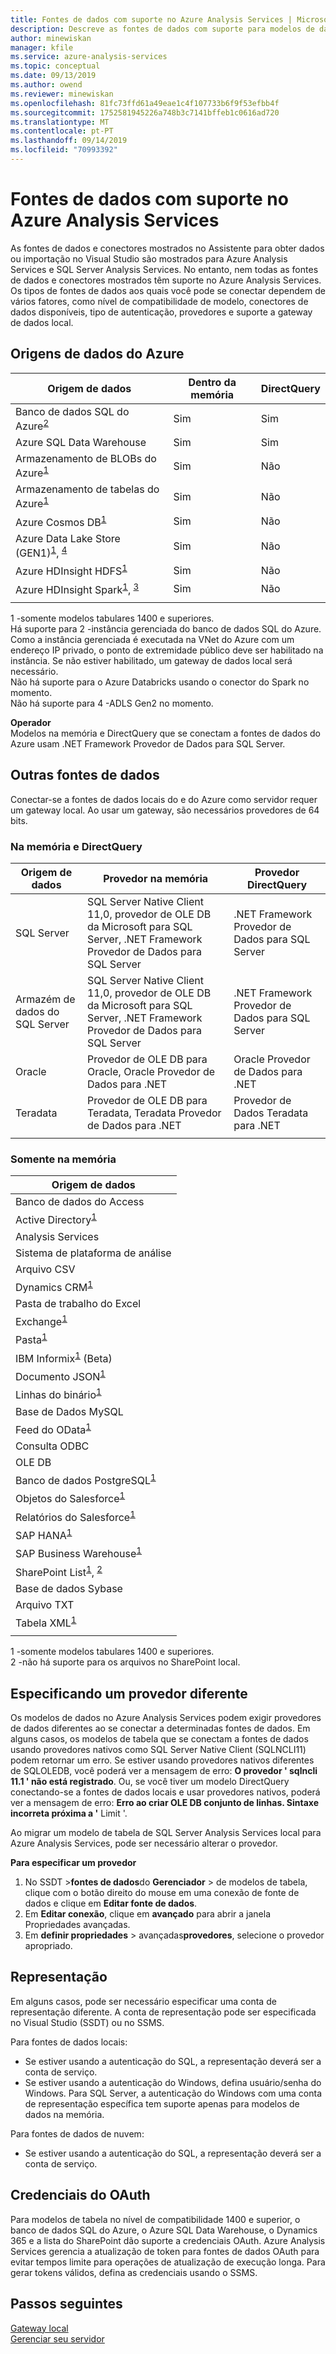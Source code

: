 ```yaml
---
title: Fontes de dados com suporte no Azure Analysis Services | Microsoft Docs
description: Descreve as fontes de dados com suporte para modelos de dados no Azure Analysis Services.
author: minewiskan
manager: kfile
ms.service: azure-analysis-services
ms.topic: conceptual
ms.date: 09/13/2019
ms.author: owend
ms.reviewer: minewiskan
ms.openlocfilehash: 81fc73ffd61a49eae1c4f107733b6f9f53efbb4f
ms.sourcegitcommit: 1752581945226a748b3c7141bffeb1c0616ad720
ms.translationtype: MT
ms.contentlocale: pt-PT
ms.lasthandoff: 09/14/2019
ms.locfileid: "70993392"
---
```

# <a name="data-sources-supported-in-azure-analysis-services"></a>Fontes de dados com suporte no Azure Analysis Services

As fontes de dados e conectores mostrados no Assistente para obter dados ou importação no Visual Studio são mostrados para Azure Analysis Services e SQL Server Analysis Services. No entanto, nem todas as fontes de dados e conectores mostrados têm suporte no Azure Analysis Services. Os tipos de fontes de dados aos quais você pode se conectar dependem de vários fatores, como nível de compatibilidade de modelo, conectores de dados disponíveis, tipo de autenticação, provedores e suporte a gateway de dados local. 

## <a name="azure-data-sources"></a>Origens de dados do Azure

|Origem de dados  |Dentro da memória  |DirectQuery  |
|---------|---------|---------|
|Banco de dados SQL do Azure<sup>[2](#azsqlmanaged)</sup>     |   Sim      |    Sim      |
|Azure SQL Data Warehouse     |   Sim      |   Sim       |
|Armazenamento de BLOBs do Azure<sup>[1](#tab1400a)</sup>     |   Sim       |    Não      |
|Armazenamento de tabelas do Azure<sup>[1](#tab1400a)</sup>    |   Sim       |    Não      |
|Azure Cosmos DB<sup>[1](#tab1400a)</sup>     |  Sim        |  Não        |
|Azure Data Lake Store (GEN1)<sup>[1](#tab1400a)</sup>, <sup>[4](#gen2)</sup>      |   Sim       |    Não      |
|Azure HDInsight HDFS<sup>[1](#tab1400a)</sup>     |     Sim     |   Não       |
|Azure HDInsight Spark<sup>[1](#tab1400a)</sup>, <sup>[3](#databricks)</sup>     |   Sim       |   Não       |
||||

<a name="tab1400a">1</a> -somente modelos tabulares 1400 e superiores.   
Há suporte para <a name="azsqlmanaged">2</a> -instância gerenciada do banco de dados SQL do Azure. Como a instância gerenciada é executada na VNet do Azure com um endereço IP privado, o ponto de extremidade público deve ser habilitado na instância. Se não estiver habilitado, um gateway de dados local será necessário.    
Não há <a name="databricks">suporte para o</a> Azure Databricks usando o conector do Spark no momento.   
Não há suporte para <a name="gen2">4</a> -ADLS Gen2 no momento.


**Operador**   
Modelos na memória e DirectQuery que se conectam a fontes de dados do Azure usam .NET Framework Provedor de Dados para SQL Server.

## <a name="other-data-sources"></a>Outras fontes de dados

Conectar-se a fontes de dados locais do e do Azure como servidor requer um gateway local. Ao usar um gateway, são necessários provedores de 64 bits.

### <a name="in-memory-and-directquery"></a>Na memória e DirectQuery

|Origem de dados | Provedor na memória | Provedor DirectQuery |
|  --- | --- | --- |
| SQL Server |SQL Server Native Client 11,0, provedor de OLE DB da Microsoft para SQL Server, .NET Framework Provedor de Dados para SQL Server | .NET Framework Provedor de Dados para SQL Server |
| Armazém de dados do SQL Server |SQL Server Native Client 11,0, provedor de OLE DB da Microsoft para SQL Server, .NET Framework Provedor de Dados para SQL Server | .NET Framework Provedor de Dados para SQL Server |
| Oracle | Provedor de OLE DB para Oracle, Oracle Provedor de Dados para .NET |Oracle Provedor de Dados para .NET |
| Teradata |Provedor de OLE DB para Teradata, Teradata Provedor de Dados para .NET |Provedor de Dados Teradata para .NET |
| | | |

### <a name="in-memory-only"></a>Somente na memória

|Origem de dados  |  
|---------|
|Banco de dados do Access     |  
|Active Directory<sup>[1](#tab1400b)</sup>     |  
|Analysis Services     |  
|Sistema de plataforma de análise     |  
|Arquivo CSV  |
|Dynamics CRM<sup>[1](#tab1400b)</sup>     |  
|Pasta de trabalho do Excel     |  
|Exchange<sup>[1](#tab1400b)</sup>     |  
|Pasta<sup>[1](#tab1400b)</sup>     |
|IBM Informix<sup>[1](#tab1400b)</sup> (Beta) |
|Documento JSON<sup>[1](#tab1400b)</sup>     |  
|Linhas do binário<sup>[1](#tab1400b)</sup>     | 
|Base de Dados MySQL     | 
|Feed do OData<sup>[1](#tab1400b)</sup>     |  
|Consulta ODBC     | 
|OLE DB     |   
|Banco de dados PostgreSQL<sup>[1](#tab1400b)</sup>    | 
|Objetos do Salesforce<sup>[1](#tab1400b)</sup> |  
|Relatórios do Salesforce<sup>[1](#tab1400b)</sup> |
|SAP HANA<sup>[1](#tab1400b)</sup>    |  
|SAP Business Warehouse<sup>[1](#tab1400b)</sup>    |  
|SharePoint List<sup>[1](#tab1400b)</sup>, <sup>[2](#filesSP)</sup>     |   
|Base de dados Sybase     |  
|Arquivo TXT  |
|Tabela XML<sup>[1](#tab1400b)</sup>    |  
||
 
<a name="tab1400b">1</a> -somente modelos tabulares 1400 e superiores.   
<a name="filesSP">2</a> -não há suporte para os arquivos no SharePoint local.

## <a name="specifying-a-different-provider"></a>Especificando um provedor diferente

Os modelos de dados no Azure Analysis Services podem exigir provedores de dados diferentes ao se conectar a determinadas fontes de dados. Em alguns casos, os modelos de tabela que se conectam a fontes de dados usando provedores nativos como SQL Server Native Client (SQLNCLI11) podem retornar um erro. Se estiver usando provedores nativos diferentes de SQLOLEDB, você poderá ver a mensagem de erro: **O provedor ' sqlncli 11.1 ' não está registrado**. Ou, se você tiver um modelo DirectQuery conectando-se a fontes de dados locais e usar provedores nativos, poderá ver a mensagem de erro: **Erro ao criar OLE DB conjunto de linhas. Sintaxe incorreta próxima a '** Limit '.

Ao migrar um modelo de tabela de SQL Server Analysis Services local para Azure Analysis Services, pode ser necessário alterar o provedor.

**Para especificar um provedor**

1. No SSDT >**fontes de dados**do **Gerenciador** > de modelos de tabela, clique com o botão direito do mouse em uma conexão de fonte de dados e clique em **Editar fonte de dados**.
2. Em **Editar conexão**, clique em **avançado** para abrir a janela Propriedades avançadas.
3. Em **definir propriedades** > avançadas**provedores**, selecione o provedor apropriado.

## <a name="impersonation"></a>Representação
Em alguns casos, pode ser necessário especificar uma conta de representação diferente. A conta de representação pode ser especificada no Visual Studio (SSDT) ou no SSMS.

Para fontes de dados locais:

* Se estiver usando a autenticação do SQL, a representação deverá ser a conta de serviço.
* Se estiver usando a autenticação do Windows, defina usuário/senha do Windows. Para SQL Server, a autenticação do Windows com uma conta de representação específica tem suporte apenas para modelos de dados na memória.

Para fontes de dados de nuvem:

* Se estiver usando a autenticação do SQL, a representação deverá ser a conta de serviço.

## <a name="oauth-credentials"></a>Credenciais do OAuth

Para modelos de tabela no nível de compatibilidade 1400 e superior, o banco de dados SQL do Azure, o Azure SQL Data Warehouse, o Dynamics 365 e a lista do SharePoint dão suporte a credenciais OAuth. Azure Analysis Services gerencia a atualização de token para fontes de dados OAuth para evitar tempos limite para operações de atualização de execução longa. Para gerar tokens válidos, defina as credenciais usando o SSMS.

## <a name="next-steps"></a>Passos seguintes
[Gateway local](analysis-services-gateway.md)   
[Gerenciar seu servidor](analysis-services-manage.md)   

